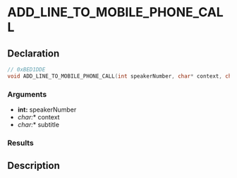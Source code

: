 # ADD_LINE_TO_MOBILE_PHONE_CALL

## Declaration
```cpp
// 0xBED1DDE
void ADD_LINE_TO_MOBILE_PHONE_CALL(int speakerNumber, char* context, char* subtitle);
```

### Arguments
- **int:** speakerNumber
- **char*:** context
- **char*:** subtitle

### Results

## Description
